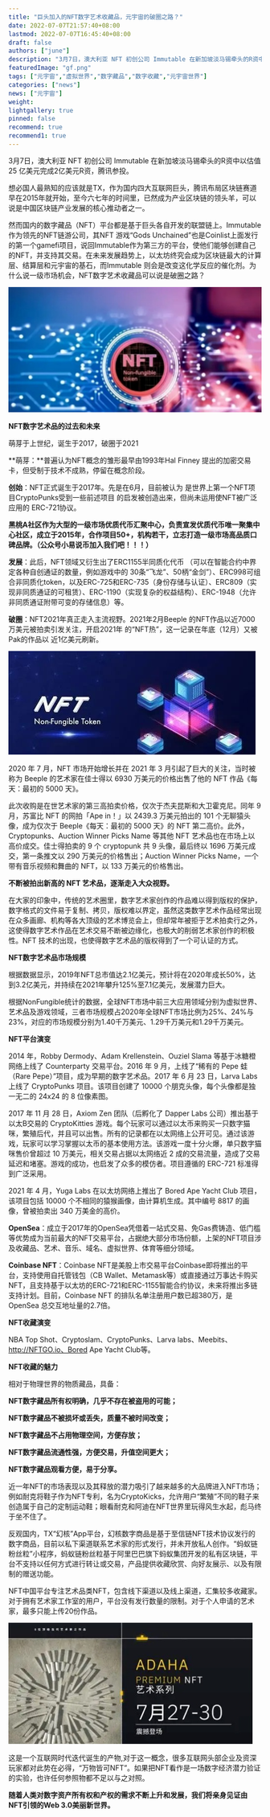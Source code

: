 ```yaml
---
title: "巨头加入的NFT数字艺术收藏品，元宇宙的破圈之路？"
date: 2022-07-07T21:57:40+08:00
lastmod: 2022-07-07T16:45:40+08:00
draft: false
authors: ["june"]
description: "3月7日，澳大利亚 NFT 初创公司 Immutable 在新加坡淡马锡牵头的R资中以估值 25 亿美元完成2亿美元R资，腾讯参投。"
featuredImage: "gf.png"
tags: ["元宇宙","虚拟世界","数字藏品","数字收藏","元宇宙世界"]
categories: ["news"]
news: ["元宇宙"]
weight: 
lightgallery: true
pinned: false
recommend: true
recommend1: true
---
```




3月7日，澳大利亚 NFT 初创公司 Immutable 在新加坡淡马锡牵头的R资中以估值 25 亿美元完成2亿美元R资，腾讯参投。

想必国人最熟知的应该就是TX，作为国内四大互联网巨头，腾讯布局区块链赛道早在2015年就开始，至今六七年的时间里，已然成为产业区块链的领头羊，可以说是中国区块链产业发展的核心推动者之一。

然而国内的数字藏品（NFT）平台都是基于巨头各自开发的联盟链上。Immutable作为领先的NFT链游公司，其NFT 游戏“Gods Unchained”也是Coinlist上面发行的第一个gamefi项目，说回Immutable作为第三方的平台，使他们能够创建自己的NFT，并支持其交易。在未来发展趋势上，以太坊终究会成为区块链最大的计算层、结算层和元宇宙的基石，而Immutable 则会是改变这化学反应的催化剂。为什么说一级市场机会，NFT数字艺术收藏品可以说是破圈之路？

![img](gf.png)



**NFT数字艺术品的过去和未来**

萌芽于上世纪，诞生于2017，破圈于2021

**萌芽：**普遍认为NFT概念的雏形最早由1993年Hal Finney 提出的加密交易卡，但受制于技术不成熟，停留在概念阶段。

**创始**：NFT正式诞生于2017年。先是在6月，目前被认为 是世界上第一个NFT项目CryptoPunks受到一些前述项目 的启发被创造出来，但尚未运用使NFT被广泛应用的 ERC-721协议。

**黑桃A社区作为大型的一级市场优质代币汇聚中心，负责宣发优质代币唯一聚集中心社区，成立于2015年，合作项目50+，机构若干，立志打造一级市场高品质口碑品牌。（公众号小易说币加入我们吧！！！）**

**发展**：此后，NFT领域又衍生出了ERC1155半同质化代币 （可以在智能合约中界定各种自创通证的数量，例如游戏中的 30条“飞龙”、50柄“金剑”）、ERC998可组合非同质化token，以及ERC-725和ERC-735（身份存储与认证）、ERC809（实现非同质通证的可租赁）、ERC-1190（实现复杂的权益结构）、ERC-1948（允许非同质通证附带可变的存储信息）等。

**破圈**：NFT2021年真正走入主流视野。2021年2月Beeple 的NFT作品以近7000万美元被拍卖引发关注，开启2021年 的“NFT热”，这一记录在年底（12月）又被Pak的作品以 近1亿美元刷新。

![img](gh.png)



2020 年 7 月，NFT 市场开始增长并在 2021 年 3 月引起了巨大的关注，当时被称为 Beeple 的艺术家在佳士得以 6930 万美元的价格出售了他的 NFT 作品《每天：最初的 5000 天》。

此次收购是在世艺术家的第三高拍卖价格，仅次于杰夫昆斯和大卫霍克尼。同年 9 月，苏富比 NFT 的网拍「Ape in！」以 2439.3 万美元拍出的 101 个无聊猿头像，成为仅次于 Beeple《每天：最初的 5000 天》的 NFT 第二高价。此外，Cryptopunks、Auction Winner Picks Name 等其他 NFT 艺术品也在市场上以高价成交。佳士得拍卖的 9 个 cryptopunk 共 9 头像，最后终以 1696 万美元成交，第一条推文以 290 万美元的价格售出；Auction Winner Picks Name，一个带有音乐视频和舞曲的 NFT，以 133 万美元的价格售出。

**不断被拍出新高的 NFT 艺术品，逐渐走入大众视野。** 

在大家的印象中，传统的艺术圈里，数字艺术家创作的作品难以得到版权的保护，数字格式的文件易于复制、拷贝，版权难以界定，虽然这类数字艺术作品经常出现在众多画廊、机构等各大顶级的艺术博览会上，但却常年被拒于艺术拍卖行之外，这使得数字艺术作品在艺术交易不断被边缘化，也极大的削弱艺术家创作的积极性。NFT 技术的出现，也使得数字艺术品的版权得到了一个可认证的方式。



**NFT数字艺术品市场规模**

根据数据显示，2019年NFT总市值达2.1亿美元，预计将在2020年成长50%，达到3.2亿美元，并持续在2021年攀升125%至7.1亿美元，发展潜力巨大。

根据NonFungible统计的数据，全球NFT市场中前三大应用领域分别为虚拟世界、艺术品及游戏领域，三者市场规模占2020年全球NFT市场比例为25%、24%与23%，对应的市场规模分别为1.40千万美元、1.29千万美元和1.29千万美元。

**NFT平台演变**

2014 年，Robby Dermody、Adam Krellenstein、Ouziel Slama 等基于冰糖橙网络上线了 Counterparty 交易平台。2016 年 9 月，上线了“稀有的 Pepe 蛙（Rare Pepe）”项目，成为早期的数字艺术品。2017 年 6 月 23 日，Larva Labs 上线了 CryptoPunks 项目。该项目创建了 10000 个朋克头像，每个头像都是独一无二的 24x24 的 8 位像素图。

2017 年 11 月 28 日，Axiom Zen 团队（后孵化了 Dapper Labs 公司）推出基于以太B交易的 CryptoKitties 游戏。每个玩家可以通过以太币来购买一只数字猫咪，繁殖后代，并且可以出售。所有的记录都在以太网络上公开可见。通过该游戏，玩家可以学习掌握以太币的基本使用方法。该游戏一度十分火爆，单只数字猫咪售价曾超过 10 万美元，相关交易占据以太网络近 2 成的交易流量，造成了交易延迟和堵塞。游戏的成功，也启发了众多的模仿者。项目遵循的 ERC-721 标准得到广泛采用。

2021 年 4 月，Yuga Labs 在以太坊网络上推出了 Bored Ape Yacht Club 项目，该项目包括 10000 个不相同的猿猴画像，由计算机生成。其中编号 8817 的画像，曾被拍卖出 340 万美金的高价。

**OpenSea**：成立于2017年的OpenSea凭借着一站式交易、免Gas费铸造、低门槛等优势成为当前最大的NFT交易平台，占据绝大部分市场份额，上架的NFT项目涉及收藏品、艺术、音乐、域名、虚拟世界、体育等细分领域。

**Coinbase NFT**：Coinbase NFT是美股上市交易平台Coinbase即将推出的平台，支持使用自托管钱包（CB Wallet、Metamask等）或直接通过万事达卡购买NFT，且支持基于以太坊的ERC-721和ERC-1155智能合约协议，未来将推出多链支持计划。目前，Coinbase NFT 的排队名单注册用户数已超380万，是OpenSea 总交互地址量的2.7倍。



**NFT收藏演变** 

NBA Top Shot、Cryptoslam、CryptoPunks、Larva labs、Meebits、http://NFTGO.io、Bored Ape Yacht Club等。

**NFT收藏的魅力**

相对于物理世界的物质藏品，具备：

**NFT数字藏品所有权明确，几乎不存在被盗用的可能；**

**NFT数字藏品不被损坏或丢失，质量不被时间改变；**

**NFT数字藏品不占用物理空间，方便存放；**

**NFT数字藏品流通性强，方便交易，升值空间更大；**

**NFT数字藏品观看方便，易于分享。**

近一年NFT的市场表现以及其释放的潜力吸引了越来越多的大品牌进入NFT市场；例如耐克将鞋子作为NFT专利，名为CryptoKicks，允许用户“繁殖”不同的鞋子来创造属于自己的定制运动鞋；眼看耐克和阿迪在NFT世界里玩得风生水起，彪马终于坐不住了。

反观国内，TX“幻核”App平台，幻核数字商品是基于至信链NFT技术协议发行的数字商品，目前以私下渠道联系艺术家的形式发行，并未开放私人创作。“蚂蚁链粉丝粒”小程序，蚂蚁链粉丝粒基于阿里巴巴旗下蚂蚁集团开发的私有区块链，平台不支持以任何方式进行转让或交易，产品提供收藏欣赏、向好友展示、以及有限制的赠送功能。

NFT中国平台专注艺术品类NFT，包含线下渠道以及线上渠道，汇集较多收藏家。对于拥有艺术家工作室的用户，平台没有发行数量的限制。对于个人申请的艺术家，最多只能上传20份作品。

![数字藏品](hj.png)



这是一个互联网时代迭代诞生的产物,对于这一概念，很多互联网头部企业及资深玩家都对此势在必得，“万物皆可NFT”。如果把NFT看作是一场数字经济潜力验证的实验，也许任何参照物都不足以与之对照。

**随着人类对数字资产所有权和产权的需求不断上升和发展，我们将亲身见证由NFT引领的Web 3.0美丽新世界。**

